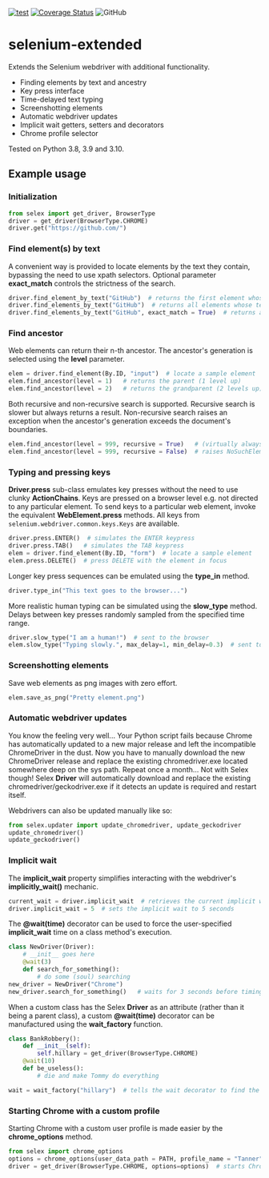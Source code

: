[![test](https://github.com/mzaja/selenium-extended/actions/workflows/test.yml/badge.svg)](https://github.com/mzaja/selenium-extended/actions/workflows/test.yml)	[![Coverage Status](https://coveralls.io/repos/github/mzaja/selenium-extended/badge.svg?branch=main&service=github)](https://coveralls.io/github/mzaja/selenium-extended?branch=main) 
![GitHub](https://img.shields.io/github/license/mzaja/selenium-extended)

# selenium-extended
 Extends the Selenium webdriver with additional functionality.
 - Finding elements by text and ancestry
 - Key press interface
 - Time-delayed text typing
 - Screenshotting elements
 - Automatic webdriver updates
 - Implicit wait getters, setters and decorators
 - Chrome profile selector

Tested on Python 3.8, 3.9 and 3.10.

## Example usage
### Initialization
```python
from selex import get_driver, BrowserType
driver = get_driver(BrowserType.CHROME)
driver.get("https://github.com/")
```
### Find element(s) by text
A convenient way is provided to locate elements by the text they contain, bypassing the need to use xpath selectors. Optional parameter **exact_match** controls the strictness of the search.
```python
driver.find_element_by_text("GitHub")  # returns the first element whose text contains the phrase "GitHub"
driver.find_elements_by_text("GitHub")  # returns all elements whose text contains the phrase "GitHub"
driver.find_elements_by_text("GitHub", exact_match = True)  # returns all elements whose text is precisely "GitHub"
```
### Find ancestor
Web elements can return their n-th ancestor. The ancestor's generation is selected using the **level** parameter. 
```python
elem = driver.find_element(By.ID, "input")  # locate a sample element
elem.find_ancestor(level = 1)	# returns the parent (1 level up)
elem.find_ancestor(level = 2)	# returns the grandparent (2 levels up)
```
Both recursive and non-recursive search is supported. Recursive search is slower but always returns a result. Non-recursive search raises an exception when the ancestor's generation exceeds the document's boundaries.
```python
elem.find_ancestor(level = 999, recursive = True)	# (virtually always) returns the whole web page
elem.find_ancestor(level = 999, recursive = False)	# raises NoSuchElementException
```
### Typing and pressing keys
**Driver.press** sub-class emulates key presses without the need to use clunky **ActionChains**. Keys are pressed on a browser level e.g. not directed to any particular element. To send keys to a particular web element, invoke the equivalent **WebElement.press** methods. All keys from `selenium.webdriver.common.keys.Keys` are available.
```python
driver.press.ENTER()  # simulates the ENTER keypress
driver.press.TAB()	 # simulates the TAB keypress
elem = driver.find_element(By.ID, "form")  # locate a sample element
elem.press.DELETE()	 # press DELETE with the element in focus
```
Longer key press sequences can be emulated using the **type_in** method.
```python
driver.type_in("This text goes to the browser...")
```
More realistic human typing can be simulated using the **slow_type** method. Delays between key presses randomly sampled from the specified time range.
```python
driver.slow_type("I am a human!")  # sent to the browser
elem.slow_type("Typing slowly.", max_delay=1, min_delay=0.3)  # sent to the element with additional parameters
```
### Screenshotting elements
Save web elements as png images with zero effort.
```python
elem.save_as_png("Pretty element.png")
```
### Automatic webdriver updates
You know the feeling very well... Your Python script fails because Chrome has automatically updated to a new major release and left the incompatible ChromeDriver in the dust. Now you have to manually download the new ChromeDriver release and replace the existing chromedriver.exe located somewhere deep on the sys path. Repeat once a month... Not with Selex though! Selex **Driver** will automatically download and replace the existing chromedriver/geckodriver.exe if it detects an update is required and restart itself.

Webdrivers can also be updated manually like so:
```python
from selex.updater import update_chromedriver, update_geckodriver
update_chromedriver()
update_geckodriver()
```

### Implicit wait
The **implicit_wait** property simplifies interacting with the webdriver's **implicitly_wait()** mechanic.
```python
current_wait = driver.implicit_wait  # retrieves the current implicit wait time setting
driver.implicit_wait = 5  # sets the implicit wait to 5 seconds
```
The **@wait(time)** decorator can be used to force the user-specified **implicit_wait** time on a class method's execution.
```python
class NewDriver(Driver):
	# __init__ goes here
	@wait(3)
	def search_for_something():
		# do some (soul) searching
new_driver = NewDriver("Chrome")
new_driver.search_for_something()	# waits for 3 seconds before timing out
```
When a custom class has the Selex **Driver** as an attribute (rather than it being a parent class), a custom **@wait(time)** decorator can be manufactured using the **wait_factory** function.
```python
class BankRobbery():
	def __init__(self):
		self.hillary = get_driver(BrowserType.CHROME)
	@wait(10)
	def be_useless():
		# die and make Tommy do everything

wait = wait_factory("hillary")  # tells the wait decorator to find the Driver instance at self.hillary
```
### Starting Chrome with a custom profile
Starting Chrome with a custom user profile is made easier by the **chrome_options** method.
```python
from selex import chrome_options
options = chrome_options(user_data_path = PATH, profile_name = "Tanner")  # PATH points to '...\Google\Chrome\User Data'
driver = get_driver(BrowserType.CHROME, options=options)  # starts Chromedriver using the custom profile
```
